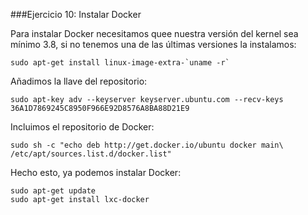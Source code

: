 ###Ejercicio 10: Instalar Docker

Para instalar Docker necesitamos quee nuestra versión del kernel sea mínimo 3.8, si no tenemos una de las últimas versiones la instalamos:

	sudo apt-get install linux-image-extra-`uname -r`

Añadimos la llave del repositorio:

	sudo apt-key adv --keyserver keyserver.ubuntu.com --recv-keys 	36A1D7869245C8950F966E92D8576A8BA88D21E9

Incluimos el repositorio de Docker:

	sudo sh -c "echo deb http://get.docker.io/ubuntu docker main\ /etc/apt/sources.list.d/docker.list"

Hecho esto, ya podemos instalar Docker:

    sudo apt-get update
    sudo apt-get install lxc-docker
